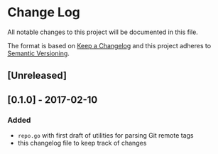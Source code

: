 # Change Log
All notable changes to this project will be documented in this file.

The format is based on [Keep a Changelog](http://keepachangelog.com/) 
and this project adheres to [Semantic Versioning](http://semver.org/).

## [Unreleased]

## [0.1.0] - 2017-02-10
### Added
- `repo.go` with first draft of utilities for parsing Git remote tags
- this changelog file to keep track of changes
